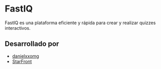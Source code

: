 # FastIQ

FastIQ es una plataforma eficiente y rápida para crear y realizar quizzes interactivos.

## Desarrollado por

- [danielxxomg](https://github.com/DANIELXXOMG2)
- [StarFront](https://github.com/StarFront)
